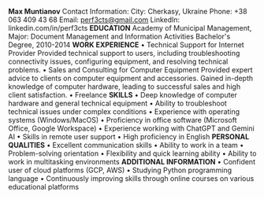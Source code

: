 **Max Muntianov**
Contact Information:
City: Cherkasy, Ukraine
Phone: +38 063 409 43 68
Email: perf3cts@gmail.com
LinkedIn: linkedin.com/in/perf3cts
**EDUCATION**
Academy of Municipal Management, Major: Document Management and Information Activities
Bachelor's Degree, 2010-2014
**WORK EXPERIENCE**
• Technical Support for Internet Provider
Provided technical support to users, including troubleshooting connectivity issues, configuring
equipment, and resolving technical problems.
• Sales and Consulting for Computer Equipment
Provided expert advice to clients on computer equipment and accessories. Gained in-depth
knowledge of computer hardware, leading to successful sales and high client satisfaction.
• Freelance
**SKILLS**
• Deep knowledge of computer hardware and general technical equipment
• Ability to troubleshoot technical issues under complex conditions
• Experience with operating systems (Windows/MacOS)
• Proficiency in office software (Microsoft Office, Google Workspace)
• Experience working with ChatGPT and Gemini AI
• Skills in remote user support
• High proficiency in English
**PERSONAL QUALITIES**
• Excellent communication skills
• Ability to work in a team
• Problem-solving orientation
• Flexibility and quick learning ability
• Ability to work in multitasking environments
**ADDITIONAL INFORMATION**
• Confident user of cloud platforms (GCP, AWS)
• Studying Python programming language
• Continuously improving skills through online courses on various educational platforms
